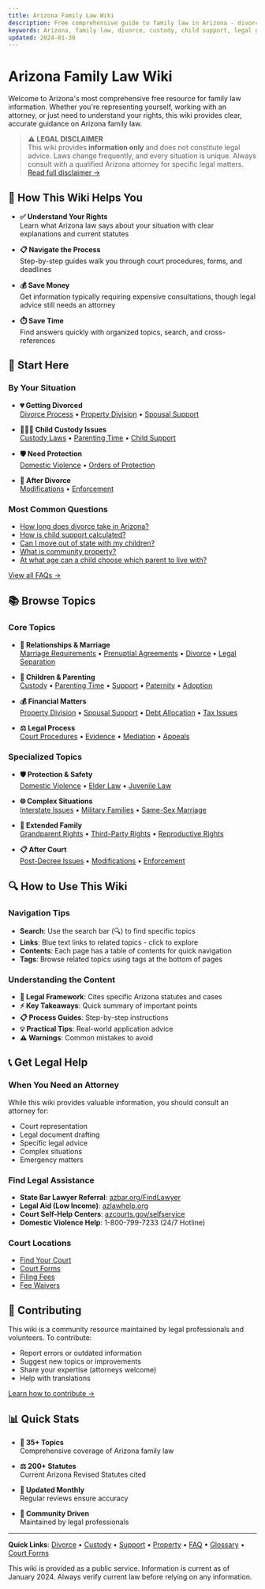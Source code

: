 ```yaml
---
title: Arizona Family Law Wiki
description: Free comprehensive guide to family law in Arizona - divorce, custody, support, and more
keywords: Arizona, family law, divorce, custody, child support, legal guide
updated: 2024-01-30
---
```


# Arizona Family Law Wiki

Welcome to Arizona's most comprehensive free resource for family law information. Whether you're representing yourself, working with an attorney, or just need to understand your rights, this wiki provides clear, accurate guidance on Arizona family law.

> **⚠️ LEGAL DISCLAIMER**  
> This wiki provides **information only** and does not constitute legal advice. Laws change frequently, and every situation is unique. Always consult with a qualified Arizona attorney for specific legal matters.  
> [Read full disclaimer →](Legal%20Disclaimer.md)

## 🎯 How This Wiki Helps You

<div class="grid cards" markdown>

-   **✅ Understand Your Rights**  
    Learn what Arizona law says about your situation with clear explanations and current statutes

-   **📋 Navigate the Process**  
    Step-by-step guides walk you through court procedures, forms, and deadlines

-   **💰 Save Money**  
    Get information typically requiring expensive consultations, though legal advice still needs an attorney

-   **⏱️ Save Time**  
    Find answers quickly with organized topics, search, and cross-references

</div>

## 🚀 Start Here

### By Your Situation

<div class="grid cards" markdown>

-   **💔 Getting Divorced**  
    [Divorce Process](core-topics/Divorce.md) • [Property Division](core-topics/Property%20Division.md) • [Spousal Support](core-topics/Spousal%20Maintenance.md)

-   **👨‍👩‍👧 Child Custody Issues**  
    [Custody Laws](core-topics/Child%20Custody.md) • [Parenting Time](special-situations/Parenting%20Time.md) • [Child Support](core-topics/Child%20Support.md)

-   **🛡️ Need Protection**  
    [Domestic Violence](special-situations/Domestic%20Violence.md) • [Orders of Protection](special-situations/Domestic%20Violence.md#orders-of-protection)

-   **📄 After Divorce**  
    [Modifications](resources/Post-Decree%20Issues.md#modification-proceedings) • [Enforcement](resources/Post-Decree%20Issues.md#enforcement-of-orders)

</div>

### Most Common Questions

- [How long does divorce take in Arizona?](reference/FAQ.md#how-long-does-it-take-to-get-divorced-in-arizona)
- [How is child support calculated?](core-topics/Child%20Support.md#calculation-process)
- [Can I move out of state with my children?](resources/Post-Decree%20Issues.md#relocation-with-children)
- [What is community property?](core-topics/Property%20Division.md#community-property-principles)
- [At what age can a child choose which parent to live with?](reference/FAQ.md#at-what-age-can-a-child-choose-which-parent-to-live-with)

[View all FAQs →](reference/FAQ.md)

## 📚 Browse Topics

### Core Topics

<div class="grid cards" markdown>

-   **💑 Relationships & Marriage**  
    [Marriage Requirements](additional-topics/Marriage%20and%20Domestic%20Relations.md) • [Prenuptial Agreements](additional-topics/Marriage%20and%20Domestic%20Relations.md#prenuptial-agreements) • [Divorce](core-topics/Divorce.md) • [Legal Separation](additional-topics/Marriage%20and%20Domestic%20Relations.md#legal-separation)

-   **👶 Children & Parenting**  
    [Custody](core-topics/Child%20Custody.md) • [Parenting Time](special-situations/Parenting%20Time.md) • [Support](core-topics/Child%20Support.md) • [Paternity](special-situations/Paternity.md) • [Adoption](additional-topics/Adoption.md)

-   **💰 Financial Matters**  
    [Property Division](core-topics/Property%20Division.md) • [Spousal Support](core-topics/Spousal%20Maintenance.md) • [Debt Allocation](core-topics/Property%20Division.md#debt-allocation) • [Tax Issues](resources/Tax%20Considerations.md)

-   **⚖️ Legal Process**  
    [Court Procedures](procedures/Court%20Procedures.md) • [Evidence](additional-topics/Evidence%20and%20Discovery.md) • [Mediation](procedures/Alternative%20Dispute%20Resolution.md) • [Appeals](procedures/Appeals.md)

</div>

### Specialized Topics

<div class="grid cards" markdown>

-   **🛡️ Protection & Safety**  
    [Domestic Violence](special-situations/Domestic%20Violence.md) • [Elder Law](additional-topics/Elder%20Law.md) • [Juvenile Law](additional-topics/Juvenile%20Law.md)

-   **🌐 Complex Situations**  
    [Interstate Issues](additional-topics/Interstate%20and%20International.md) • [Military Families](additional-topics/Special%20Circumstances.md#military-divorce-issues) • [Same-Sex Marriage](additional-topics/Special%20Circumstances.md#same-sex-marriage-issues)

-   **👴 Extended Family**  
    [Grandparent Rights](special-situations/Grandparent%20Rights.md) • [Third-Party Rights](special-situations/Grandparent%20Rights.md#third-party-custody-petitions) • [Reproductive Rights](additional-topics/Reproductive%20Rights.md)

-   **📋 After Court**  
    [Post-Decree Issues](resources/Post-Decree%20Issues.md) • [Modifications](resources/Post-Decree%20Issues.md#modification-proceedings) • [Enforcement](resources/Post-Decree%20Issues.md#enforcement-of-orders)

</div>

## 🔍 How to Use This Wiki

### Navigation Tips

- **Search**: Use the search bar (🔍) to find specific topics
- **Links**: Blue text links to related topics - click to explore
- **Contents**: Each page has a table of contents for quick navigation
- **Tags**: Browse related topics using tags at the bottom of pages

### Understanding the Content

- **📖 Legal Framework**: Cites specific Arizona statutes and cases
- **⚡ Key Takeaways**: Quick summary of important points
- **📋 Process Guides**: Step-by-step instructions
- **💡 Practical Tips**: Real-world application advice
- **⚠️ Warnings**: Common mistakes to avoid

## 📞 Get Legal Help

### When You Need an Attorney

While this wiki provides valuable information, you should consult an attorney for:
- Court representation
- Legal document drafting
- Specific legal advice
- Complex situations
- Emergency matters

### Find Legal Assistance

- **State Bar Lawyer Referral**: [azbar.org/FindLawyer](https://www.azbar.org/findlawyer)
- **Legal Aid (Low Income)**: [azlawhelp.org](https://www.azlawhelp.org)
- **Court Self-Help Centers**: [azcourts.gov/selfservice](https://www.azcourts.gov/selfservicecenter)
- **Domestic Violence Help**: 1-800-799-7233 (24/7 Hotline)

### Court Locations

- [Find Your Court](https://www.azcourts.gov/find-a-court)
- [Court Forms](https://www.azcourts.gov/selfservicecenter/Forms)
- [Filing Fees](procedures/Court%20Procedures.md#filing-fees)
- [Fee Waivers](procedures/Court%20Procedures.md#fee-waivers)

## 🤝 Contributing

This wiki is a community resource maintained by legal professionals and volunteers. To contribute:

- Report errors or outdated information
- Suggest new topics or improvements  
- Share your expertise (attorneys welcome)
- Help with translations

[Learn how to contribute →](CONTRIBUTING.md)

## 📊 Quick Stats

<div class="grid cards" markdown>

-   **📄 35+ Topics**  
    Comprehensive coverage of Arizona family law

-   **⚖️ 200+ Statutes**  
    Current Arizona Revised Statutes cited

-   **📅 Updated Monthly**  
    Regular reviews ensure accuracy

-   **👥 Community Driven**  
    Maintained by legal professionals

</div>

---

**Quick Links**: [Divorce](core-topics/Divorce.md) • [Custody](core-topics/Child%20Custody.md) • [Support](core-topics/Child%20Support.md) • [Property](core-topics/Property%20Division.md) • [FAQ](reference/FAQ.md) • [Glossary](reference/Glossary.md) • [Court Forms](https://www.azcourts.gov/selfservicecenter/Forms)

<p class="footer-note">This wiki is provided as a public service. Information is current as of January 2024. Always verify current law before relying on any information.</p>